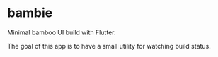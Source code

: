 # bambie

Minimal bamboo UI build with Flutter.

The goal of this app is to have a small utility for watching build status.

